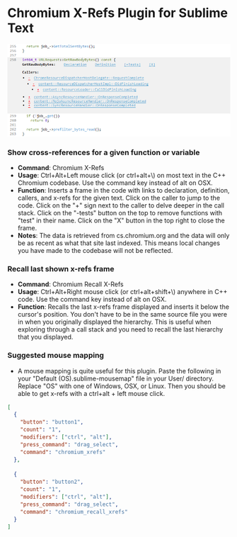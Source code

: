 # Chromium X-Refs Plugin for Sublime Text

![Screenshot](/images/chromium_x_refs.png)

### Show cross-references for a given function or variable
- **Command**: Chromium X-Refs
- **Usage**: Ctrl+Alt+Left mouse click (or ctrl+alt+\\) on most text in the
  C++ Chromium codebase. Use the command key instead of alt on OSX.
- **Function**: Inserts a frame in the code with links to declaration,
  definition, callers, and x-refs for the given text. Click on the caller to
  jump to the code. Click on the "+" sign next to the caller to delve deeper
  in the call stack. Click on the "-tests" button on the top to remove
  functions with "test" in their name. Click on the "X" button in the top
  right to close the frame.
- **Notes**: The data is retrieved from cs.chromium.org and the data will
  only be as recent as what that site last indexed. This means local changes
  you have made to the codebase will not be reflected.

### Recall last shown x-refs frame
- **Command**: Chromium Recall X-Refs
- **Usage**: Ctrl+Alt+Right mouse click (or ctrl+alt+shift+\\) anywhere in C++
  code. Use the command key instead of alt on OSX.
- **Function**: Recalls the last x-refs frame displayed and inserts it below
  the cursor's position. You don't have to be in the same source file you were
  in when you originally displayed the hierarchy. This is useful when
  exploring through a call stack and you need to recall the last hierarchy
  that you displayed.


### Suggested mouse mapping
- A mouse mapping is quite useful for this plugin. Paste the following in your
  "Default (OS).sublime-mousemap" file in your User/ directory. Replace "OS"
  with one of Windows, OSX, or Linux. Then you should be able to get x-refs
  with a ctrl+alt + left mouse click.
```json
[
  {
    "button": "button1",
    "count": "1",
    "modifiers": ["ctrl", "alt"],
    "press_command": "drag_select",
    "command": "chromium_xrefs"
  },

  {
    "button": "button2",
    "count": "1",
    "modifiers": ["ctrl", "alt"],
    "press_command": "drag_select",
    "command": "chromium_recall_xrefs"
  }
]
```

